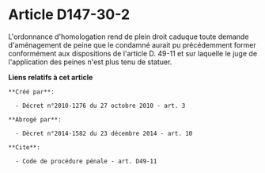 # Article D147-30-2

L'ordonnance d'homologation rend de plein droit caduque toute demande d'aménagement de peine que le condamné aurait pu
précédemment former conformément aux dispositions de l'article D. 49-11 et sur laquelle le juge de l'application des peines
n'est plus tenu de statuer.

**Liens relatifs à cet article**

	**Créé par**:

	  - Décret n°2010-1276 du 27 octobre 2010 - art. 3

	**Abrogé par**:

	  - Décret n°2014-1582 du 23 décembre 2014 - art. 10

	**Cite**:

	  - Code de procédure pénale - art. D49-11
